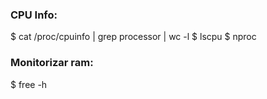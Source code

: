 ### CPU Info:
$ cat /proc/cpuinfo | grep processor | wc -l
$ lscpu
$ nproc

### Monitorizar ram:
$ free -h
